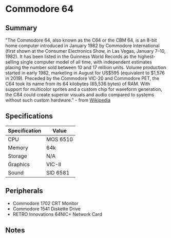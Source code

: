 # Commodore 64

## Summary

"The Commodore 64, also known as the C64 or the CBM 64, is an 8-bit home computer introduced in January 1982 by Commodore International (first shown at the Consumer Electronics Show, in Las Vegas, January 7–10, 1982). It has been listed in the Guinness World Records as the highest-selling single computer model of all time, with independent estimates placing the number sold between 10 and 17 million units. Volume production started in early 1982, marketing in August for US$595 (equivalent to $1,576 in 2019). Preceded by the Commodore VIC-20 and Commodore PET, the C64 took its name from its 64 kilobytes (65,536 bytes) of RAM. With support for multicolor sprites and a custom chip for waveform generation, the C64 could create superior visuals and audio compared to systems without such custom hardware." - from [Wikipedia](https://en.wikipedia.org/wiki/Commodore_64)

## Specifications

Specification   |      Value
----------------|------------------------------------
CPU | MOS 6510
Memory | 64k
Storage | N/A
Graphics | VIC-II
Sound | SID 6581

## Peripherals

* Commodore 1702 CRT Monitor
* Commodore 1541 Diskette Drive
* RETRO Innovations 64NIC+ Network Card

## Notes
